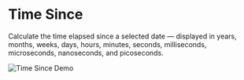 # Time Since

Calculate the time elapsed since a selected date — displayed in years, months, weeks, days, hours, minutes, seconds, milliseconds, microseconds, nanoseconds, and picoseconds.

![Time Since Demo](https://raw.githubusercontent.com/stefanicjuraj/time-since/main/public/assets/time-since.gif)